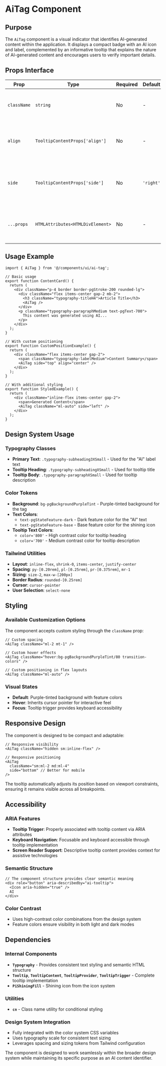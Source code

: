 # AiTag Component

## Purpose

The `AiTag` component is a visual indicator that identifies AI-generated content within the application. It displays a compact badge with an AI icon and label, complemented by an informative tooltip that explains the nature of AI-generated content and encourages users to verify important details.

## Props Interface

| Prop | Type | Required | Default | Description |
|------|------|----------|---------|-------------|
| `className` | `string` | No | - | Additional CSS classes to apply to the component |
| `align` | `TooltipContentProps['align']` | No | - | Horizontal alignment of the tooltip relative to the trigger |
| `side` | `TooltipContentProps['side']` | No | `'right'` | Position of the tooltip relative to the trigger (top, right, bottom, left) |
| `...props` | `HTMLAttributes<HTMLDivElement>` | No | - | Additional HTML div attributes (excluding `children` and `color`) |

## Usage Example

```tsx
import { AiTag } from '@/components/ui/ai-tag';

// Basic usage
export function ContentCard() {
  return (
    <div className="p-4 border border-pgStroke-200 rounded-lg">
      <div className="flex items-center gap-2 mb-2">
        <h3 className="typography-titleH4">Article Title</h3>
        <AiTag />
      </div>
      <p className="typography-paragraphMedium text-pgText-700">
        This content was generated using AI...
      </p>
    </div>
  );
}

// With custom positioning
export function CustomPositionExample() {
  return (
    <div className="flex items-center gap-2">
      <span className="typography-labelMedium">Content Summary</span>
      <AiTag side="top" align="center" />
    </div>
  );
}

// With additional styling
export function StyledExample() {
  return (
    <div className="inline-flex items-center gap-2">
      <span>Generated Content</span>
      <AiTag className="ml-auto" side="left" />
    </div>
  );
}
```

## Design System Usage

### Typography Classes
- **Primary Text**: `.typography-subheading3XSmall` - Used for the "AI" label text
- **Tooltip Heading**: `.typography-subheadingXSmall` - Used for tooltip title
- **Tooltip Body**: `.typography-paragraphXSmall` - Used for tooltip description

### Color Tokens
- **Background**: `bg-pgBackgroundPurpleTint` - Purple-tinted background for the tag
- **Text Colors**:
  - `text-pgStateFeature-dark` - Dark feature color for the "AI" text
  - `text-pgStateFeature-base` - Base feature color for the shining icon
- **Tooltip Text Colors**:
  - `color='800'` - High contrast color for tooltip heading
  - `color='700'` - Medium contrast color for tooltip description

### Tailwind Utilities
- **Layout**: `inline-flex`, `shrink-0`, `items-center`, `justify-center`
- **Spacing**: `py-[0.20rem]`, `pl-[0.25rem]`, `pr-[0.375rem]`, `mr-1`
- **Sizing**: `size-2`, `max-w-[200px]`
- **Border Radius**: `rounded-[0.25rem]`
- **Cursor**: `cursor-pointer`
- **User Selection**: `select-none`

## Styling

### Available Customization Options

The component accepts custom styling through the `className` prop:

```tsx
// Custom spacing
<AiTag className="ml-2 mt-1" />

// Custom hover effects
<AiTag className="hover:bg-pgBackgroundPurpleTint/80 transition-colors" />

// Custom positioning in flex layouts
<AiTag className="ml-auto" />
```

### Visual States
- **Default**: Purple-tinted background with feature colors
- **Hover**: Inherits cursor pointer for interactive feel
- **Focus**: Tooltip trigger provides keyboard accessibility

## Responsive Design

The component is designed to be compact and adaptable:

```tsx
// Responsive visibility
<AiTag className="hidden sm:inline-flex" />

// Responsive positioning
<AiTag 
  className="sm:ml-2 md:ml-4" 
  side="bottom" // Better for mobile
/>
```

The tooltip automatically adjusts its position based on viewport constraints, ensuring it remains visible across all breakpoints.

## Accessibility

### ARIA Features
- **Tooltip Trigger**: Properly associated with tooltip content via ARIA attributes
- **Keyboard Navigation**: Focusable and keyboard accessible through tooltip implementation
- **Screen Reader Support**: Descriptive tooltip content provides context for assistive technologies

### Semantic Structure
```tsx
// The component structure provides clear semantic meaning
<div role="button" aria-describedby="ai-tooltip">
  <Icon aria-hidden="true" />
  AI
</div>
```

### Color Contrast
- Uses high-contrast color combinations from the design system
- Feature colors ensure visibility in both light and dark modes

## Dependencies

### Internal Components
- **`Typography`** - Provides consistent text styling and semantic HTML structure
- **`Tooltip`**, **`TooltipContent`**, **`TooltipProvider`**, **`TooltipTrigger`** - Complete tooltip implementation
- **`PiShiningFill`** - Shining icon from the icon system

### Utilities
- **`cn`** - Class name utility for conditional styling

### Design System Integration
- Fully integrated with the color system CSS variables
- Uses typography scale for consistent text sizing
- Leverages spacing and sizing tokens from Tailwind configuration

The component is designed to work seamlessly within the broader design system while maintaining its specific purpose as an AI content identifier.